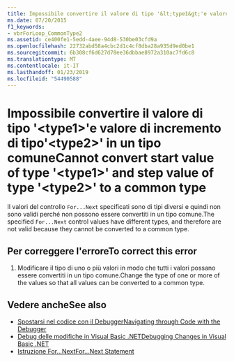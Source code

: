 ```yaml
---
title: Impossibile convertire il valore di tipo '&lt;type1&gt;'e valore di incremento di tipo'&lt;type2&gt;' in un tipo comune
ms.date: 07/20/2015
f1_keywords:
- vbrForLoop_CommonType2
ms.assetid: ce400fe1-5edd-4aee-94d8-530be03cfd9a
ms.openlocfilehash: 22732abd58a4cbc2d1c4cf8dba28a935d9ed0be1
ms.sourcegitcommit: 6b308cf6d627d78ee36dbbae8972a310ac7fd6c8
ms.translationtype: MT
ms.contentlocale: it-IT
ms.lasthandoff: 01/23/2019
ms.locfileid: "54490588"
---
```

# <a name="cannot-convert-start-value-of-type-lttype1gt-and-step-value-of-type-lttype2gt-to-a-common-type"></a><span data-ttu-id="0ce54-102">Impossibile convertire il valore di tipo '&lt;type1&gt;'e valore di incremento di tipo'&lt;type2&gt;' in un tipo comune</span><span class="sxs-lookup"><span data-stu-id="0ce54-102">Cannot convert start value of type '&lt;type1&gt;' and step value of type '&lt;type2&gt;' to a common type</span></span>
<span data-ttu-id="0ce54-103">Il valori del controllo `For...Next` specificati sono di tipi diversi e quindi non sono validi perché non possono essere convertiti in un tipo comune.</span><span class="sxs-lookup"><span data-stu-id="0ce54-103">The specified `For...Next` control values have different types, and therefore are not valid because they cannot be converted to a common type.</span></span>  
  
## <a name="to-correct-this-error"></a><span data-ttu-id="0ce54-104">Per correggere l'errore</span><span class="sxs-lookup"><span data-stu-id="0ce54-104">To correct this error</span></span>  
  
1.  <span data-ttu-id="0ce54-105">Modificare il tipo di uno o più valori in modo che tutti i valori possano essere convertiti in un tipo comune.</span><span class="sxs-lookup"><span data-stu-id="0ce54-105">Change the type of one or more of the values so that all values can be converted to a common type.</span></span>  
  
## <a name="see-also"></a><span data-ttu-id="0ce54-106">Vedere anche</span><span class="sxs-lookup"><span data-stu-id="0ce54-106">See also</span></span>
- [<span data-ttu-id="0ce54-107">Spostarsi nel codice con il Debugger</span><span class="sxs-lookup"><span data-stu-id="0ce54-107">Navigating through Code with the Debugger</span></span>](/visualstudio/debugger/navigating-through-code-with-the-debugger)
- [<span data-ttu-id="0ce54-108">Debug delle modifiche in Visual Basic .NET</span><span class="sxs-lookup"><span data-stu-id="0ce54-108">Debugging Changes in Visual Basic .NET</span></span>](https://msdn.microsoft.com/library/0e82bb0d-8bb2-4fe8-87d1-75f24c7cfd75)
- [<span data-ttu-id="0ce54-109">Istruzione For...Next</span><span class="sxs-lookup"><span data-stu-id="0ce54-109">For...Next Statement</span></span>](../../visual-basic/language-reference/statements/for-next-statement.md)
